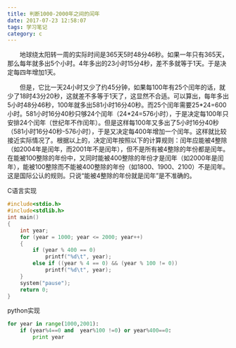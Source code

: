 ```yaml
---
title: 判断1000-2000年之间的闰年
date: 2017-07-23 12:58:07
tags: 学习笔记
category: c
---
```

&emsp;&emsp;地球绕太阳转一周的实际时间是365天5时48分46秒。如果一年只有365天，那么每年就多出5个小时。4年多出的23小时15分4秒，差不多就等于1天。于是决定每四年增加1天。
<!--more-->               &emsp;&emsp;但是，它比一天24小时又少了约45分钟，如果每100年有25个闰年的话，就少了18时43分20秒，这就差不多等于1天了，这显然不合适。可以算出，每年多出5小时48分46秒，100年就多出581小时16分40秒。而25个闰年需要25*24=600小时。581小时16分40秒只够24个闰年（24*24=576小时），于是决定每100年只安排24个闰年（世纪年不作闰年）。但是这样每100年又多出了5小时16分40秒（581小时16分40秒-576小时），于是又决定每400年增加一个闰年。这样就比较接近实际情况了。根据以上的，决定闰年按照以下的计算规则：闰年应能被4整除（如2004年是闰年，而2001年不是闰年），但不是所有被4整除的年份都是闰年。在能被100整除的年份中，又同时能被400整除的年份才是闰年（如2000年是闰年），能被100整除而不能被400整除的年份（如1800、1900、2100）不是闰年。这是国际公认的规则。只说“能被4整除的年份就是闰年”是不准确的。
C语言实现
```c 
#include<stdio.h>
#include<stdlib.h>
int main()
{
	int year;
	for (year = 1000; year <= 2000; year++)
	{
		if (year % 400 == 0)
			printf("%d\t", year);
		else if ((year % 4 == 0) && (year % 100 != 0))
			printf("%d\t", year);
	}
	system("pause");
	return 0;
}
```
python实现
```python
for year in range(1000,2001):
    if (year%4==0 and  year%100 !=0) or year%400==0:
        print year
```
